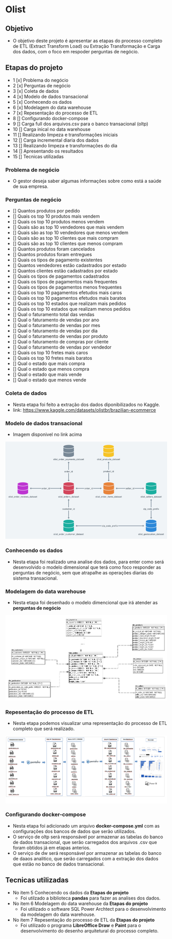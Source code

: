 # Olist

## Objetivo
- O objetivo deste projeto é apresentar as etapas do processo completo de ETL (Extract Transform Load) ou Extração Transformação e Carga dos dados, com o foco em respoder perguntas de negócio.

## Etapas do projeto
- 1  [x] Problema do negócio
- 2  [x] Perguntas de negócio
- 3  [x] Coleta de dados
- 4  [x] Modelo de dados transacional
- 5  [x] Conhecendo os dados
- 6  [x] Modelagem do data warehouse
- 7  [x] Repesentação do processo de ETL
- 8  [] Configurando docker-compose
- 9  [] Carga full dos arquivos.csv para o banco transacional (oltp)
- 10 [] Carga inical no data warehouse
- 11 [] Realizando limpeza e transformações iniciais
- 12 [] Carga incremental diaria dos dados
- 13 [] Realizando limpeza e transformações do dia
- 14 [] Apresentando os resultados
- 15 [] Tecnicas utilizadas

### Problema de negócio
- O gestor deseja saber algumas informações sobre como está a saúde de sua empresa.

### Perguntas de negócio
- [] Quantos produtos por pedido
- [] Quais os top 10 produtos mais vendem
- [] Quais os top 10 produtos menos vendem
- [] Quais são as top 10 vendedores que mais vendem
- [] Quais são as top 10 vendedores que menos vendem
- [] Quais são as top 10 clientes que mais compram
- [] Quais são as top 10 clientes que menos compram
- [] Quantos produtos foram cancelados
- [] Quantos produtos foram entregues
- [] Quais os tipos de pagamento existentes
- [] Quantos vendedores estão cadastrados por estado
- [] Quantos clientes estão cadastrados por estado
- [] Quais os tipos de pagamentos cadastrados
- [] Quais os tipos de pagamentos mais frequentes
- [] Quais os tipos de pagamentos menos frequentes
- [] Quais os top 10 pagamentos efetudos mais caros
- [] Quais os top 10 pagamentos efetudos mais baratos
- [] Quais os top 10 estados que realizam mais pedidos
- [] Quais os top 10 estados que realizam menos pedidos
- [] Qual o faturamento total das vendas
- [] Qual o faturamento de vendas por ano
- [] Qual o faturamento de vendas por mes
- [] Qual o faturamento de vendas por dia
- [] Qual o faturamento de vendas por produto
- [] Qual o faturamento de compras por cliente
- [] Qual o faturamento de vendas por vendedor
- [] Quais os top 10 fretes mais caros
- [] Quais os top 10 fretes mais baratos
- [] Qual o estado que mais compra
- [] Qual o estado que menos compra
- [] Qual o estado que mais vende
- [] Qual o estado que menos vende

### Coleta de dados
- Nesta etapa foi feito a extração dos dados diponibilizados no Kaggle.
- link: https://www.kaggle.com/datasets/olistbr/brazilian-ecommerce

### Modelo de dados transacional
- Imagem disponivel no link acima

![modelo transacional](docs/modelagem/modelo-transacional.png)

### Conhecendo os dados
- Nesta etapa foi realizado uma analise dos dados, para enter como será desenvolvido o modelo dimensional que terá como foco responder as perguntas de negócio, sem que atrapalhe as operações diarias do sistema transacional.

### Modelagem do data warehouse
- Nesta etapa foi desenhado o modelo dimencional que irá atender as **perguntas de negócio**

![modelo dimencional](docs/modelagem/dw.png)

### Repesentação do processo de ETL
- Nesta etapa podemos visualizar uma representação do processo de ETL completo que será realizado.

![processo etl full](docs/processoETL/processoETL-full.png)

### Configurando docker-compose
- Nesta etapa foi adicionado um arquivo **docker-compose.yml** com as configurações dos bancos de dados que serão utilizados.
- O serviço de oltp será responsável por armazenar as tabelas do banco de dados transacional, que serão carregados dos arquivos .csv que foram obtidos já em etapas anterios.
- O serviço de dw será responsável por armazenar as tabelas do banco de daaos analitico, que serão carregados com a extração dos dados que estão no banco de dados transacional.

## Tecnicas utilizadas
- No item 5 Conhecendo os dados da **Etapas do projeto**
  - Foi utilzado a biblioteca **pandas** para fazer as analises dos dados.
- No item 6 Modelagem do data warehouse da **Etapas do projeto**
  - Foi utilizado o software SQL Power Archtect para o desenvolvimento da modelagem do data warehouse.
- No item 7 Repesentação do processo de ETL da **Etapas do projeto**
  - Foi utilizado o programa **LibreOffice Draw** e **Paint** para o desenvolvimento do desenho arquitetural do processo completo.  
